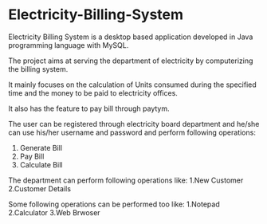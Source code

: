 # Electricity-Billing-System
Electricity Billing System is a desktop based application developed in Java programming language with MySQL. 

The project aims at serving the department of electricity by computerizing the billing system. 

It mainly focuses on the calculation of Units consumed during the specified time and the money to be paid to electricity offices.

It also has the feature to pay bill through paytym.

The user can be registered through electricity board department and he/she can use his/her username and password and perform following operations:
1. Generate Bill
2. Pay Bill
3. Calculate Bill

The department can perform following operations like:
1.New Customer
2.Customer Details

Some following operations can be performed too like:
1.Notepad
2.Calculator
3.Web Brwoser
